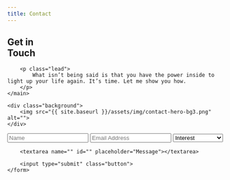 ```yaml
---
title: Contact
---
```


<section class="section hero contact__hero">
    <main>
        <h1>Get in
            <br class="hide--mobile">
            <span class="shift">
                Touch
            </span>
        </h1>

        <p class="lead">
            What isn’t being said is that you have the power inside to light up your life again. It’s time. Let me show you how.
        </p>
    </main>

    <div class="background">
        <img src="{{ site.baseurl }}/assets/img/contact-hero-bg3.png" alt="">
    </div>
</section>

<section class="section contact__form">
    <form action="">
        <input type="text" placeholder="Name" required>
        <input type="email" placeholder="Email Address" required>
        <select name="" id="">
            <option value="">Interest</option>
            <option value="">Coaching</option>
            <option value="">Speaking</option>
            <option value="">Writing</option>
            <option value="">General Inquiry</option>
            <option value="">Other</option>
        </select>

        <textarea name="" id="" placeholder="Message"></textarea>

        <input type="submit" class="button">
    </form>
</section>
